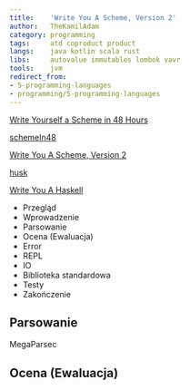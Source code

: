 ```yaml
---
title:    'Write You A Scheme, Version 2'
author:   TheKamilAdam
category: programming
tags:     atd coproduct product
langs:    java kotlin scala rust
libs:     autovalue immutables lombok vavr
tools:    jvm
redirect_from:
- 5-programming-languages
- programming/5-programming-languages
---
```


[Write Yourself a Scheme in 48 Hours](https://en.wikibooks.org/wiki/Write_Yourself_a_Scheme_in_48_Hours)

[schemeIn48](https://helvm.online/scheme48/)

[Write You A Scheme, Version 2](https://wespiser.com/writings/wyas/home.html)

[husk](http://justinethier.github.io/husk-scheme/)

[Write You A Haskell](http://dev.stephendiehl.com/fun/)



* Przegląd
* Wprowadzenie
* Parsowanie
* Ocena (Ewaluacja)
* Error
* REPL
* IO
* Biblioteka standardowa
* Testy
* Zakończenie

## Parsowanie

MegaParsec

## Ocena (Ewaluacja)





